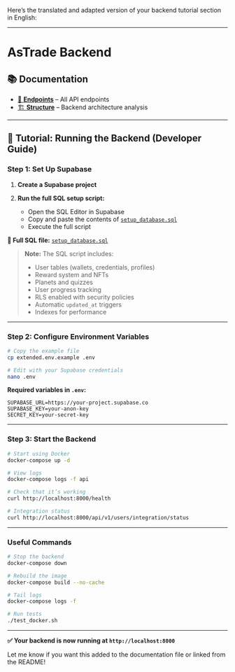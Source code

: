 Here’s the translated and adapted version of your backend tutorial section in English:

---

# AsTrade Backend

## 📚 **Documentation**

* [📡 **Endpoints**](docs/ENDPOINTS.md) – All API endpoints
* [🏗️ **Structure**](docs/BACKEND_STRUCTURE_ANALYSIS.md) – Backend architecture analysis

---

## 🚀 **Tutorial: Running the Backend (Developer Guide)**

### **Step 1: Set Up Supabase**

1. **Create a Supabase project**
2. **Run the full SQL setup script:**

   * Open the SQL Editor in Supabase
   * Copy and paste the contents of [`setup_database.sql`](setup_database.sql)
   * Execute the full script

**📁 Full SQL file:** [`setup_database.sql`](setup_database.sql)

> **Note:** The SQL script includes:
>
> * User tables (wallets, credentials, profiles)
> * Reward system and NFTs
> * Planets and quizzes
> * User progress tracking
> * RLS enabled with security policies
> * Automatic `updated_at` triggers
> * Indexes for performance

---

### **Step 2: Configure Environment Variables**

```bash
# Copy the example file
cp extended.env.example .env

# Edit with your Supabase credentials
nano .env
```

**Required variables in `.env`:**

```env
SUPABASE_URL=https://your-project.supabase.co
SUPABASE_KEY=your-anon-key
SECRET_KEY=your-secret-key
```

---

### **Step 3: Start the Backend**

```bash
# Start using Docker
docker-compose up -d

# View logs
docker-compose logs -f api

# Check that it’s working
curl http://localhost:8000/health

# Integration status
curl http://localhost:8000/api/v1/users/integration/status
```

---

### **Useful Commands**

```bash
# Stop the backend
docker-compose down

# Rebuild the image
docker-compose build --no-cache

# Tail logs
docker-compose logs -f

# Run tests
./test_docker.sh
```

---

**✅ Your backend is now running at `http://localhost:8000`**

Let me know if you want this added to the documentation file or linked from the README!
